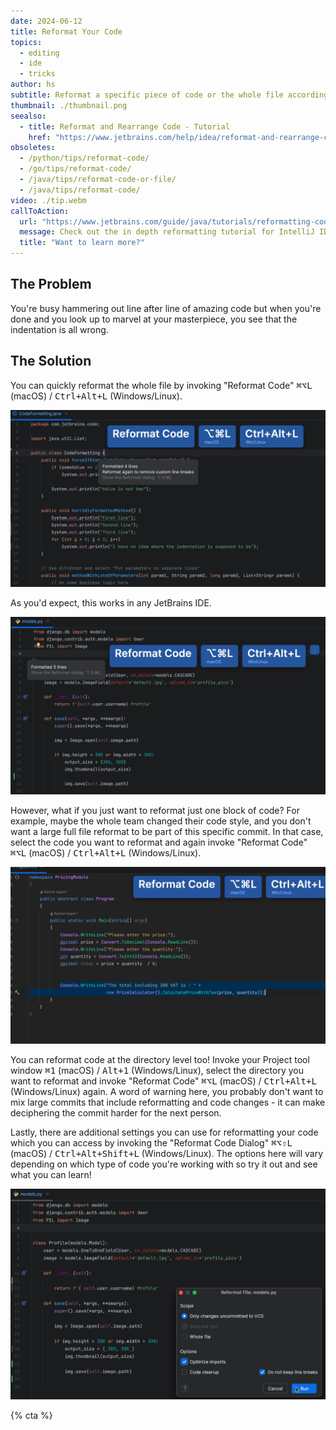 ```yaml
---
date: 2024-06-12
title: Reformat Your Code
topics:
  - editing
  - ide
  - tricks
author: hs
subtitle: Reformat a specific piece of code or the whole file according to your preferences.
thumbnail: ./thumbnail.png
seealso:
  - title: Reformat and Rearrange Code - Tutorial
    href: "https://www.jetbrains.com/help/idea/reformat-and-rearrange-code.html"
obsoletes:
  - /python/tips/reformat-code/
  - /go/tips/reformat-code/
  - /java/tips/reformat-code-or-file/
  - /java/tips/reformat-code/
video: ./tip.webm
callToAction:
  url: "https://www.jetbrains.com/guide/java/tutorials/reformatting-code/introduction/"
  message: Check out the in depth reformatting tutorial for IntelliJ IDEA"
  title: "Want to learn more?"
---
```


## The Problem

You're busy hammering out line after line of amazing code but when you're done and you look up to marvel at your masterpiece, you see that the indentation is all wrong.

## The Solution

You can quickly reformat the whole file by invoking "Reformat Code" <kbd>⌘⌥L</kbd> (macOS) / <kbd>Ctrl+Alt+L</kbd> (Windows/Linux).

![reformat-file-java.png](reformat-file-java.png)

As you'd expect, this works in any JetBrains IDE.

![reformat-file-python.png](reformat-file-python.png)

However, what if you just want to reformat just one block of code? For example, maybe the whole team changed their code style, and you don't want a large full file reformat to be part of this specific commit. In that case, select the code you want to reformat and again invoke "Reformat Code" <kbd>⌘⌥L</kbd> (macOS) / <kbd> Ctrl+Alt+L</kbd> (Windows/Linux).

![reformat-block-c-sharp.png](reformat-block-c-sharp.png)

You can reformat code at the directory level too! Invoke your Project tool window <kbd>⌘1</kbd> (macOS) / <kbd>Alt+1</kbd> (Windows/Linux), select the directory you want to reformat and invoke "Reformat Code" <kbd>⌘⌥L</kbd> (macOS) / <kbd>Ctrl+Alt+L</kbd> (Windows/Linux) again. A word of warning here, you probably don't want to mix large commits that include reformatting and code changes - it can make deciphering the commit harder for the next person.

Lastly, there are additional settings you can use for reformatting your code which you can access by invoking the "Reformat Code Dialog" <kbd>⌘⌥⇧L</kbd> (macOS) / <kbd>Ctrl+Alt+Shift+L</kbd> (Windows/Linux). The options here will vary depending on which type of code you're working with so try it out and see what you can learn!

![reformat-options.png](reformat-options.png)

{% cta %}
